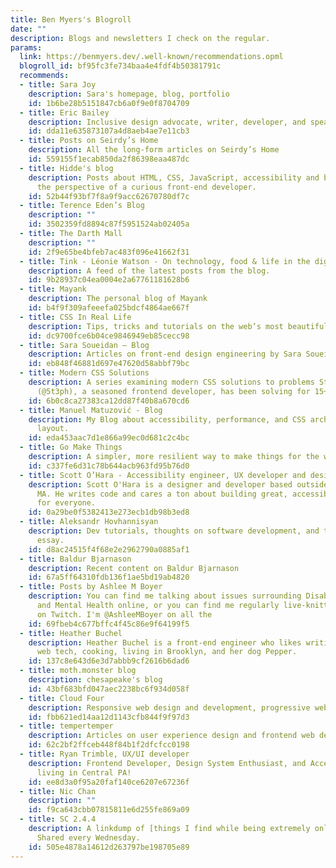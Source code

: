 ```yaml
---
title: Ben Myers's Blogroll
date: ""
description: Blogs and newsletters I check on the regular.
params:
  link: https://benmyers.dev/.well-known/recommendations.opml
  blogroll_id: bf95fc3fe734baa4e4fdf4b50381791c
  recommends:
  - title: Sara Joy
    description: Sara's homepage, blog, portfolio
    id: 1b6be28b5151847cb6a0f9e0f8704709
  - title: Eric Bailey
    description: Inclusive design advocate, writer, developer, and speaker
    id: dda11e635873107a4d8aeb4ae7e11cb3
  - title: Posts on Seirdy’s Home
    description: All the long-form articles on Seirdy’s Home
    id: 559155f1ecab850da2f86398eaa487dc
  - title: Hidde's blog
    description: Posts about HTML, CSS, JavaScript, accessibility and browsers from
      the perspective of a curious front-end developer.
    id: 52b44f93bf7f8a9f9acc62670780df7c
  - title: Terence Eden’s Blog
    description: ""
    id: 3502359fd8894c87f5951524ab02405a
  - title: The Darth Mall
    description: ""
    id: 2f9e65be4bfeb7ac483f096e41662f31
  - title: Tink - Léonie Watson - On technology, food & life in the digital age
    description: A feed of the latest posts from the blog.
    id: 9b28937c04ea0004e2a67761181628b6
  - title: Mayank
    description: The personal blog of Mayank
    id: b4f9f309afeeefa025bdcf4864ae667f
  - title: CSS In Real Life
    description: Tips, tricks and tutorials on the web’s most beautiful language
    id: dc9700fce6b04ce9846949eb85cecc98
  - title: Sara Soueidan – Blog
    description: Articles on front-end design engineering by Sara Soueidan
    id: eb848f46881d697e47620d58abbf79bc
  - title: Modern CSS Solutions
    description: A series examining modern CSS solutions to problems Stephanie Eckles
      (@5t3ph), a seasoned frontend developer, has been solving for 15+ years.
    id: 6b0c8ca27383ca12dd87f40b8a670cd6
  - title: Manuel Matuzović - Blog
    description: My Blog about accessibility, performance, and CSS architecture and
      layout.
    id: eda453aac7d1e866a99ec0d681c2c4bc
  - title: Go Make Things
    description: A simpler, more resilient way to make things for the web.
    id: c337fe6d31c78b644acb963fd95b76d0
  - title: Scott O’Hara - Accessibility engineer, UX developer and designer
    description: Scott O'Hara is a designer and developer based outside of Boston
      MA. He writes code and cares a ton about building great, accessible user experiences
      for everyone.
    id: 0a29be0f5382413e273ecb1db98b3ed8
  - title: Aleksandr Hovhannisyan
    description: Dev tutorials, thoughts on software development, and the occasional
      essay.
    id: d8ac24515f4f68e2e2962790a0885af1
  - title: Baldur Bjarnason
    description: Recent content on Baldur Bjarnason
    id: 67a5ff64310fdb136f1ae5bd19ab4820
  - title: Posts by Ashlee M Boyer
    description: You can find me talking about issues surrounding Disability, Accessibility,
      and Mental Health online, or you can find me regularly live-knitting or live-coding
      on Twitch. I'm @AshleeMBoyer on all the
    id: 69fbeb4c677bffc4f45c86e9f64199f5
  - title: Heather Buchel
    description: Heather Buchel is a front-end engineer who likes writing about accessibility,
      web tech, cooking, living in Brooklyn, and her dog Pepper.
    id: 137c8e643d6e3d7abbb9cf2616b6dad6
  - title: moth.monster blog
    description: chesapeake's blog
    id: 43bf683bfd047aec2238bc6f934d058f
  - title: Cloud Four
    description: Responsive web design and development, progressive web apps
    id: fbb621ed14aa12d1143cfb844f9f97d3
  - title: tempertemper
    description: Articles on user experience design and frontend web development
    id: 62c2bf2ffceb448f84b1f2dfcfcc0198
  - title: Ryan Trimble, UX/UI developer
    description: Frontend Developer, Design System Enthusiast, and Accessibility Advocate
      living in Central PA!
    id: ee8d3a0f95a20faf140ce6207e67236f
  - title: Nic Chan
    description: ""
    id: f9ca643cbb07815811e6d255fe869a09
  - title: SC 2.4.4
    description: A linkdump of [things I find while being extremely online](https://buttondown.email/ericwbailey/archive/).
      Shared every Wednesday.
    id: 505e4878a14612d263797be198705e89
---
```


